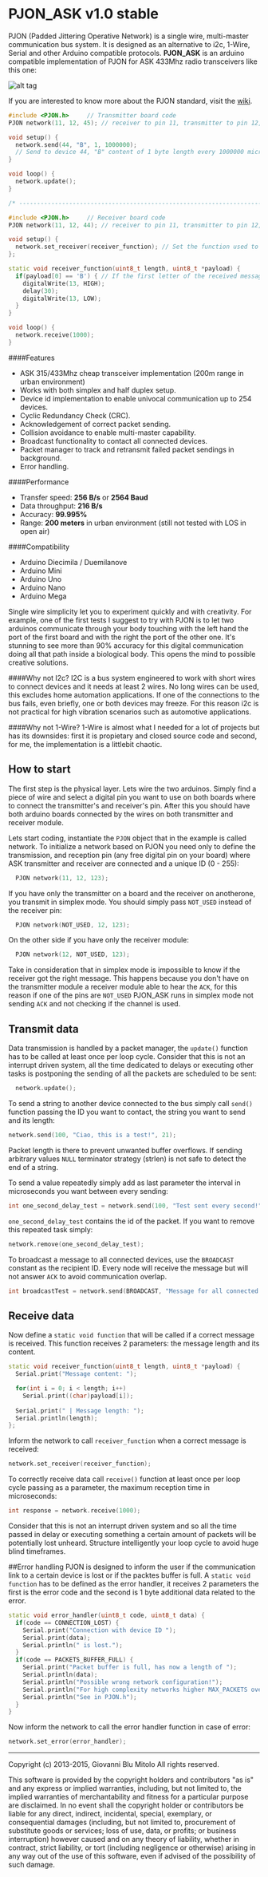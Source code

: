 PJON_ASK v1.0 stable
==== 
 
PJON (Padded Jittering Operative Network) is a single wire, multi-master communication bus system. It is designed as an alternative to i2c, 1-Wire, Serial and other Arduino compatible protocols. **PJON_ASK** is an arduino compatible implementation of PJON for ASK 433Mhz radio transceivers like this one:

![alt tag](http://img.banggood.com/images/upload/2012/chenjianwei/SKU064487.5.jpg)

If you are interested to know more about the PJON standard, visit the [wiki](https://github.com/gioblu/PJON/wiki). 

```cpp  
#include <PJON.h>     // Transmitter board code
PJON network(11, 12, 45); // receiver to pin 11, transmitter to pin 12, device id 45

void setup() {
  network.send(44, "B", 1, 1000000); 
  // Send to device 44, "B" content of 1 byte length every 1000000 microseconds (1 second)
}

void loop() {
  network.update();
}

/* ---------------------------------------------------------------------------- */

#include <PJON.h>     // Receiver board code
PJON network(11, 12, 44); // receiver to pin 11, transmitter to pin 12, device id 44

void setup() {
  network.set_receiver(receiver_function); // Set the function used to receive messages
};

static void receiver_function(uint8_t length, uint8_t *payload) {
  if(payload[0] == 'B') { // If the first letter of the received message is B 
    digitalWrite(13, HIGH);
    delay(30);
    digitalWrite(13, LOW);
  }
}

void loop() {
  network.receive(1000);
}
```

####Features
- ASK 315/433Mhz cheap transceiver implementation (200m range in urban environment) 
- Works with both simplex and half duplex setup. 
- Device id implementation to enable univocal communication up to 254 devices.  
- Cyclic Redundancy Check (CRC).
- Acknowledgement of correct packet sending. 
- Collision avoidance to enable multi-master capability.
- Broadcast functionality to contact all connected devices.
- Packet manager to track and retransmit failed packet sendings in background.
- Error handling.

####Performance
- Transfer speed: **256 B/s** or **2564 Baud** 
- Data throughput: **216 B/s** 
- Accuracy: **99.995%**
- Range: **200 meters** in urban environment (still not tested with LOS in open air)

####Compatibility
- Arduino Diecimila / Duemilanove
- Arduino Mini
- Arduino Uno
- Arduino Nano
- Arduino Mega

Single wire simplicity let you to experiment quickly and with creativity. For example, one of the first tests I suggest to try with PJON is to let two arduinos communicate through your body touching with the left hand the port of the first board and with the right the port of the other one. It's stunning to see more than 90% accuracy for this digital communication doing all that path inside a biological body. This opens the mind to possible creative solutions.

####Why not I2c?
I2C is a bus system engineered to work with short wires to connect devices and it needs at least 2 wires. No long wires can be used, this excludes home automation applications. If one of the connections to the bus fails, even briefly, one or both devices may freeze. For this reason i2c is not practical for high vibration scenarios such as automotive applications.

####Why not 1-Wire?
1-Wire is almost what I needed for a lot of projects but has its downsides: first it is propietary and closed source code and second, for me, the implementation is a littlebit chaotic.

## How to start
The first step is the physical layer. Lets wire the two arduinos. Simply find a piece of wire and select a digital pin you want to use on both boards where to connect the transmitter's and receiver's pin. After this you should have both arduino boards connected by the wires on both transmitter and receiver module.

Lets start coding, instantiate the `PJON` object that in the example is called network. To initialize a network based on PJON you need only to define the transmission, and reception pin (any free digital pin on your board) where ASK transmitter and receiver are connected and a unique ID (0 - 255):

```cpp  
  PJON network(11, 12, 123); 
```

If you have only the transmitter on a board and the receiver on anotherone, you transmit in simplex mode. You should simply pass  `NOT_USED` instead of the receiver pin:
```cpp  
  PJON network(NOT_USED, 12, 123); 
```

On the other side if you have only the receiver module:
```cpp  
  PJON network(12, NOT_USED, 123); 
```

Take in consideration that in simplex mode is impossible to know if the receiver got the right message. This happens because you don't have on the transmitter module a receiver module able to hear the `ACK`, for this reason if one of the pins are `NOT_USED` PJON_ASK runs in simplex mode not sending `ACK` and not checking if the channel is used.


## Transmit data
Data transmission is handled by a packet manager, the `update()` function has to be called at least once per loop cycle. Consider that this is not an interrupt driven system, all the time dedicated to delays or executing other tasks is postponing the sending of all the packets are scheduled to be sent:

```cpp  
  network.update(); 
```

To send a string to another device connected to the bus simply call `send()` function passing the ID you want to contact, the string you want to send and its length:

```cpp
network.send(100, "Ciao, this is a test!", 21);
```
Packet length is there to prevent unwanted buffer overflows. If sending arbitrary values  `NULL` terminator strategy (strlen) is not safe to detect the end of a string. 

To send a value repeatedly simply add as last parameter the interval in microseconds you want between every sending:

```cpp
int one_second_delay_test = network.send(100, "Test sent every second!", 23, 1000000);
```

`one_second_delay_test` contains the id of the packet. If you want to remove this repeated task simply:

```cpp
network.remove(one_second_delay_test);
```

To broadcast a message to all connected devices, use the `BROADCAST` constant as the recipient ID. Every node will receive the message but will not answer `ACK` to avoid communication overlap.

```cpp
int broadcastTest = network.send(BROADCAST, "Message for all connected devices.", 34);
```

## Receive data
Now define a `static void function` that will be called if a correct message is received. This function receives 2 parameters: the message length and its content.

```cpp
static void receiver_function(uint8_t length, uint8_t *payload) {
  Serial.print("Message content: ");

  for(int i = 0; i < length; i++) 
    Serial.print((char)payload[i]);
  
  Serial.print(" | Message length: ");
  Serial.println(length);
};
```

Inform the network to call `receiver_function` when a correct message is received:

```cpp
network.set_receiver(receiver_function);
```

To correctly receive data call `receive()` function at least once per loop cycle passing as a parameter, the maximum reception time in microseconds:
```cpp
int response = network.receive(1000);
```

Consider that this is not an interrupt driven system and so all the time passed in delay or executing something a certain amount of packets will be potentially lost unheard. Structure intelligently your loop cycle to avoid huge blind timeframes.


##Error handling
PJON is designed to inform the user if the communication link to a certain device is lost or if the packtes buffer is full. A `static void function` has to be defined as the error handler, it receives 2 parameters the first is the error code and the second is 1 byte additional data related to the error.

```cpp
static void error_handler(uint8_t code, uint8_t data) {
  if(code == CONNECTION_LOST) {
    Serial.print("Connection with device ID ");
    Serial.print(data);
    Serial.println(" is lost.");
  }
  if(code == PACKETS_BUFFER_FULL) {
    Serial.print("Packet buffer is full, has now a length of ");
    Serial.println(data);
    Serial.println("Possible wrong network configuration!");
    Serial.println("For high complexity networks higher MAX_PACKETS over 10.");
    Serial.println("See in PJON.h");
  }
}
```


Now inform the network to call the error handler function in case of error:
```cpp
network.set_error(error_handler);
```
---

Copyright (c) 2013-2015, Giovanni Blu Mitolo
All rights reserved.

This software is provided by the copyright holders and contributors "as is" and any express or implied warranties, including, but not limited to, the implied warranties of merchantability and fitness for a particular purpose are disclaimed. In no event shall the copyright holder or contributors be liable for any direct, indirect, incidental, special, exemplary, or consequential damages (including, but not limited to, procurement of substitute goods or services; loss of use, data, or profits; or business interruption) however caused and on any theory of liability, whether in contract, strict liability, or tort (including negligence or otherwise) arising in any way out of the use of this software, even if advised of the possibility of such damage.
